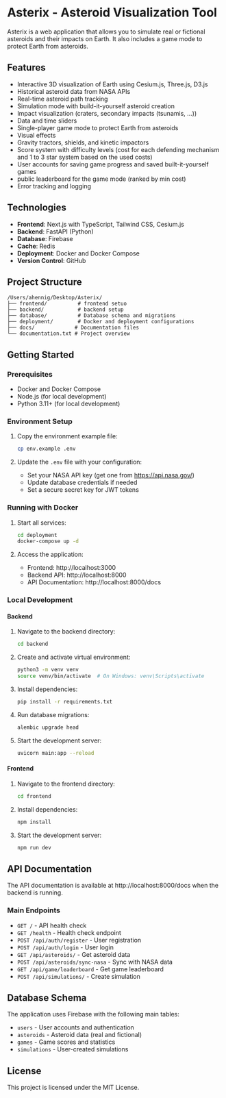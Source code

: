 # Asterix - Asteroid Visualization Tool

Asterix is a web application that allows you to simulate real or fictional asteroids and their impacts on Earth. It also includes a game mode to protect Earth from asteroids.

## Features

- Interactive 3D visualization of Earth using Cesium.js, Three.js, D3.js
- Historical asteroid data from NASA APIs
- Real-time asteroid path tracking
- Simulation mode with build-it-yourself asteroid creation
- Impact visualization (craters, secondary impacts (tsunamis, ...))
- Data and time sliders
- Single-player game mode to protect Earth from asteroids
- Visual effects
- Gravity tractors, shields, and kinetic impactors
- Score system with difficulty levels (cost for each defending mechanism and 1 to  3 star system based on the used costs)
- User accounts for saving game progress and saved built-it-yourself games
- public leaderboard for the game mode (ranked by min cost)
- Error tracking and logging

## Technologies

- **Frontend**: Next.js with TypeScript, Tailwind CSS, Cesium.js
- **Backend**: FastAPI (Python)
- **Database**: Firebase 
- **Cache**: Redis 
- **Deployment**: Docker and Docker Compose
- **Version Control**: GitHub

## Project Structure

```
/Users/ahennig/Desktop/Asterix/
├── frontend/          # frontend setuo
├── backend/           # backend setup
├── database/          # Database schema and migrations
├── deployment/        # Docker and deployment configurations
├── docs/             # Documentation files
└── documentation.txt # Project overview
```

## Getting Started

### Prerequisites

- Docker and Docker Compose
- Node.js (for local development)
- Python 3.11+ (for local development)

### Environment Setup

1. Copy the environment example file:

   ```bash
   cp env.example .env
   ```

2. Update the `.env` file with your configuration:
   - Set your NASA API key (get one from https://api.nasa.gov/)
   - Update database credentials if needed
   - Set a secure secret key for JWT tokens

### Running with Docker

1. Start all services:

   ```bash
   cd deployment
   docker-compose up -d
   ```

2. Access the application:
   - Frontend: http://localhost:3000
   - Backend API: http://localhost:8000
   - API Documentation: http://localhost:8000/docs

### Local Development

#### Backend

1. Navigate to the backend directory:

   ```bash
   cd backend
   ```

2. Create and activate virtual environment:

   ```bash
   python3 -m venv venv
   source venv/bin/activate  # On Windows: venv\Scripts\activate
   ```

3. Install dependencies:

   ```bash
   pip install -r requirements.txt
   ```

4. Run database migrations:

   ```bash
   alembic upgrade head
   ```

5. Start the development server:
   ```bash
   uvicorn main:app --reload
   ```

#### Frontend

1. Navigate to the frontend directory:

   ```bash
   cd frontend
   ```

2. Install dependencies:

   ```bash
   npm install
   ```

3. Start the development server:
   ```bash
   npm run dev
   ```

## API Documentation

The API documentation is available at http://localhost:8000/docs when the backend is running.

### Main Endpoints

- `GET /` - API health check
- `GET /health` - Health check endpoint
- `POST /api/auth/register` - User registration
- `POST /api/auth/login` - User login
- `GET /api/asteroids/` - Get asteroid data
- `POST /api/asteroids/sync-nasa` - Sync with NASA data
- `GET /api/game/leaderboard` - Get game leaderboard
- `POST /api/simulations/` - Create simulation

## Database Schema

The application uses Firebase with the following main tables:

- `users` - User accounts and authentication
- `asteroids` - Asteroid data (real and fictional)
- `games` - Game scores and statistics
- `simulations` - User-created simulations

## License

This project is licensed under the MIT License.
